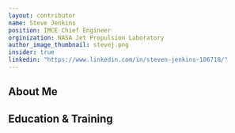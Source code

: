 ```yaml
---
layout: contributor
name: Steve Jenkins
position: IMCE Chief Engineer
orginization: NASA Jet Propulsion Laboratory
author_image_thumbnail: stevej.png
insider: true
linkedin: "https://www.linkedin.com/in/steven-jenkins-106718/"
---
```


## About Me

## Education & Training
